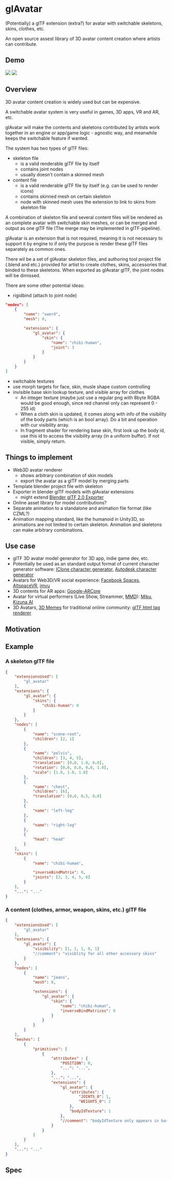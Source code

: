 # glAvatar

(Potentially) a glTF extension (extra?) for avatar with switchable skeletons, skins, clothes, etc.

An open source assest library of 3D avatar content creation where artists can contribute.

## Demo

![](demo/img/demo.gif)
![](demo/img/saber.png)

## Overview

3D avatar content creation is widely used but can be expensive. 

A switchable avatar system is very useful in games, 3D apps, VR and AR, etc.

glAvatar will make the contents and skeletons contributed by artists work together in an engine or app/game logic - agnostic way, and meanwhile keeps the switchable feature if wanted.

The system has two types of glTF files: 
* skeleton file
    * is a valid renderable glTF file by itself
    * contains joint nodes
    * usually doesn't contain a skinned mesh
* content file
    * is a valid renderable glTF file by itself (e.g. can be used to render icons)
    * contains skinned mesh on certain skeleton
    * node with skinned mesh uses the extension to link to skins from skeleton file


A combination of skeleton file and several content files will be rendered as an complete avatar with switchable skin meshes, or can be merged and output as one glTF file (The merge may be implemented in glTF-pipeline).

glAvatar is an extension that is not required, meaning it is not necessary to support it by engine to if only the purpose is render these glTF files separately as common ones.

There wil be a set of glAvatar skeleton files, and authoring tool project file (.blend and etc.) provided for artist to create clothes, skins, accessories that binded to these skeletons. When exported as glAvatar glTF, the joint nodes will be dimissed. 

There are some other potential ideas: 
* rigidbind (attach to joint node)
```json
"nodes": [
    {
        "name": "sword",
        "mesh": 0,

        "extensions": {
            "gl_avatar": {
                "skin": {
                    "name": "chibi-human",
                    "joint": 3
                }
            }
        }
    }
]
```

* switchable textures
* use morph targets for face, skin, musle shape custom controlling
* invisible base skin lookup texture, and visible array for clothes
    * An integer texture (maybe just use a regular png with 8byte RGBA would be good enough, since red channel only can represent 0 - 255 id)
    * When a cloth skin is updated, it comes along with info of the visibility of the body parts (which is an bool array). Do a bit and operation with cur visibility array.
    * In fragment shader for rendering base skin, first look up the body id, use this id to access the visibility array (in a uniform buffer). If not visible, simply return.

## Things to implement

* Web3D avatar renderer
    * shows arbitrary combination of skin models
    * export the avatar as a glTF model by merging parts
* Template blender project file with skeleton
* Exporter in blender glTF models with glAvatar extensions
    * might extend [Blender glTF 2.0 Exporter](https://github.com/KhronosGroup/glTF-Blender-Exporter)
* Online asset library for model contributions?
* Separate animation to a standalone and animation file format (like CZML?)
* Animation mapping standard, like the humanoid in Unity3D, so animations are not limited to certain skeleton. Animation and skeletons can make arbitrary combinations. 

## Use case

* glTF 3D avatar model generator for 3D app, indie game dev, etc.
* Potentially be used as an standard output format of current character generator software: [IClone character generator](https://www.reallusion.com/character-creator/), [Autodesk character generator](https://www.autodesk.com/products/character-generator/overview)
* Avatars for Web3D/VR social experience: [Facebook Spaces](https://www.facebook.com/spaces), [AltspaceVR](https://altvr.com/), [imvu](https://secure.imvu.com/welcome/ftux/)
* 3D contents for AR apps: [Google-ARCore](https://experiments.withgoogle.com/ar)
* Avatar for virtual performers (Live Show, Streammer, [MMD](https://learnmmd.com/downloads/)): [Miku](https://www.youtube.com/watch?v=dhYaX01NOfA), [Kizuna AI](https://www.youtube.com/channel/UC4YaOt1yT-ZeyB0OmxHgolA)
* 3D Avatars, [3D Memes](https://github.com/shrekshao/gltf-emoji) for traditional online community: [glTF html tag renderer](https://github.com/AVGP/gltf-viewer)

## Motivation


## Example


### A skeleton glTF file
```json
{
    "extensionsUsed": [
        "gl_avatar"
    ],
    "extensions": {
        "gl_avatar": {
            "skins": {
                "chibi-human": 0
            }
        }
    },
    "nodes": [
        {
            "name": "scene-root",
            "children": [2, 1]
        },
        {
            "name": "pelvis",
            "children": [3, 4, 5],
            "translation": [0.0, 1.0, 0.0],
            "rotation": [0.0, 0.0, 0.0, 1.0],
            "scale": [1.0, 1.0, 1.0]
        },
        {
            "name": "chest",
            "children": [6],
            "translation": [0.0, 0.5, 0.0]
        },
        {
            "name": "left-leg"
        },
        {
            "name": "right-leg"
        },
        {
            "head": "head"
        }
    ],
    "skins": [
        {
            "name": "chibi-human",

            "inverseBindMatrix": 0,
            "joints": [2, 3, 4, 5, 6]
        }
    ],
    "...": "..."
}
```

### A content (clothes, armor, weapon, skins, etc.) glTF file
```json
{
    "extensionsUsed": [
        "gl_avatar"
    ],
    "extensions": {
        "gl_avatar": {
            "visibility": [1, 1, 1, 0, 1]
            "//comment": "visiblity for all other accessory skins"
        }
    },
    "nodes": [
        {
            "name": "jeans",
            "mesh": 0,

            "extensions": {
                "gl_avatar": {
                    "skin": {
                        "name": "chibi-human",
                        "inverseBindMatrices": 9
                    }
                }
            }
        }
    ],
    "meshes": [
        {
            "primitives": [
                {
                    "attributes" : {
                        "POSITION": 0,
                        "...": "...",
                    },
                    "...": "...",
                    "extensions": {
                        "gl_avatar": {
                            "attributes": {
                                "JOINTS_0": 1,
                                "WEIGHTS_0": 2
                            },
                            "bodyIdTexture": 1
                        },
                        "//comment": "bodyIdTexture only appears in base skin glTF file. (which can potentially be a skeleton file)"
                    }
                }
            ]
        }
    ],
    "...": "..."
}
```





## Spec